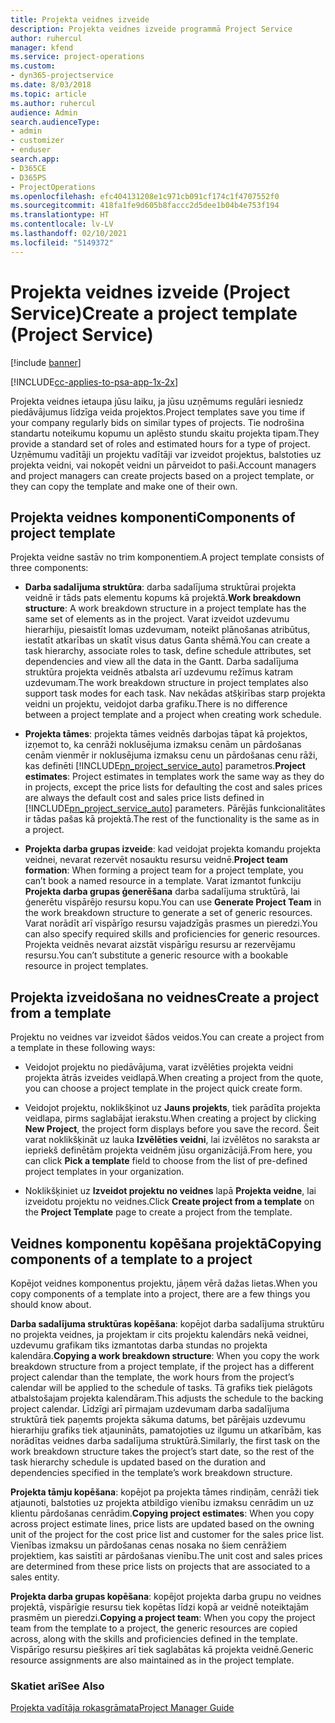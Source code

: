 ```yaml
---
title: Projekta veidnes izveide
description: Projekta veidnes izveide programmā Project Service
author: ruhercul
manager: kfend
ms.service: project-operations
ms.custom:
- dyn365-projectservice
ms.date: 8/03/2018
ms.topic: article
ms.author: ruhercul
audience: Admin
search.audienceType:
- admin
- customizer
- enduser
search.app:
- D365CE
- D365PS
- ProjectOperations
ms.openlocfilehash: efc404131208e1c971cb091cf174c1f4707552f0
ms.sourcegitcommit: 418fa1fe9d605b8faccc2d5dee1b04b4e753f194
ms.translationtype: HT
ms.contentlocale: lv-LV
ms.lasthandoff: 02/10/2021
ms.locfileid: "5149372"
---
```

# <a name="create-a-project-template-project-service"></a><span data-ttu-id="5aba0-103">Projekta veidnes izveide (Project Service)</span><span class="sxs-lookup"><span data-stu-id="5aba0-103">Create a project template (Project Service)</span></span>

[!include [banner](../includes/psa-now-project-operations.md)]

[!INCLUDE[cc-applies-to-psa-app-1x-2x](../includes/cc-applies-to-psa-app-1x-2x.md)]

<span data-ttu-id="5aba0-104">Projekta veidnes ietaupa jūsu laiku, ja jūsu uzņēmums regulāri iesniedz piedāvājumus līdzīga veida projektos.</span><span class="sxs-lookup"><span data-stu-id="5aba0-104">Project templates save you time if your company regularly bids on similar types of projects.</span></span> <span data-ttu-id="5aba0-105">Tie nodrošina standartu noteikumu kopumu un aplēsto stundu skaitu projekta tipam.</span><span class="sxs-lookup"><span data-stu-id="5aba0-105">They provide a standard set of roles and estimated hours for a type of project.</span></span> <span data-ttu-id="5aba0-106">Uzņēmumu vadītāji un projektu vadītāji var izveidot projektus, balstoties uz projekta veidni, vai nokopēt veidni un pārveidot to paši.</span><span class="sxs-lookup"><span data-stu-id="5aba0-106">Account managers and project managers can create projects based on a project template, or they can copy the template and make one of their own.</span></span>  
  
## <a name="components-of-project-template"></a><span data-ttu-id="5aba0-107">Projekta veidnes komponenti</span><span class="sxs-lookup"><span data-stu-id="5aba0-107">Components of project template</span></span>
 <span data-ttu-id="5aba0-108">Projekta veidne sastāv no trim komponentiem.</span><span class="sxs-lookup"><span data-stu-id="5aba0-108">A project template consists of three components:</span></span>  
  
- <span data-ttu-id="5aba0-109">**Darba sadalījuma struktūra**: darba sadalījuma struktūrai projekta veidnē ir tāds pats elementu kopums kā projektā.</span><span class="sxs-lookup"><span data-stu-id="5aba0-109">**Work breakdown structure**: A work breakdown structure in a project template has the same set of elements as in the project.</span></span> <span data-ttu-id="5aba0-110">Varat izveidot uzdevumu hierarhiju, piesaistīt lomas uzdevumam, noteikt plānošanas atribūtus, iestatīt atkarības un skatīt visus datus Ganta shēmā.</span><span class="sxs-lookup"><span data-stu-id="5aba0-110">You can create a task hierarchy, associate roles to task, define schedule attributes, set dependencies and view all the data in the Gantt.</span></span> <span data-ttu-id="5aba0-111">Darba sadalījuma struktūra projekta veidnēs atbalsta arī uzdevumu režīmus katram uzdevumam.</span><span class="sxs-lookup"><span data-stu-id="5aba0-111">The work breakdown structure in project templates also support task modes for each task.</span></span> <span data-ttu-id="5aba0-112">Nav nekādas atšķirības starp projekta veidni un projektu, veidojot darba grafiku.</span><span class="sxs-lookup"><span data-stu-id="5aba0-112">There is no difference between a project template and a project when creating work schedule.</span></span>  
  
- <span data-ttu-id="5aba0-113">**Projekta tāmes**: projekta tāmes veidnēs darbojas tāpat kā projektos, izņemot to, ka cenrāži noklusējuma izmaksu cenām un pārdošanas cenām vienmēr ir noklusējuma izmaksu cenu un pārdošanas cenu rāži, kas definēti [!INCLUDE[pn_project_service_auto](../includes/pn-project-service-auto.md)] parametros.</span><span class="sxs-lookup"><span data-stu-id="5aba0-113">**Project estimates**: Project estimates in templates work the same way as they do in projects, except the price lists for defaulting the cost and sales prices are always the default cost and sales price lists defined in [!INCLUDE[pn_project_service_auto](../includes/pn-project-service-auto.md)] parameters.</span></span> <span data-ttu-id="5aba0-114">Pārējās funkcionalitātes ir tādas pašas kā projektā.</span><span class="sxs-lookup"><span data-stu-id="5aba0-114">The rest of the functionality is the same as in a project.</span></span>  
  
- <span data-ttu-id="5aba0-115">**Projekta darba grupas izveide**: kad veidojat projekta komandu projekta veidnei, nevarat rezervēt nosauktu resursu veidnē.</span><span class="sxs-lookup"><span data-stu-id="5aba0-115">**Project team formation**: When forming a project team for a project template, you can’t book a named resource in a template.</span></span> <span data-ttu-id="5aba0-116">Varat izmantot funkciju **Projekta darba grupas ģenerēšana** darba sadalījuma struktūrā, lai ģenerētu vispārējo resursu kopu.</span><span class="sxs-lookup"><span data-stu-id="5aba0-116">You can use **Generate Project Team** in the work breakdown structure to generate a set of generic resources.</span></span> <span data-ttu-id="5aba0-117">Varat norādīt arī vispārīgo resursu vajadzīgās prasmes un pieredzi.</span><span class="sxs-lookup"><span data-stu-id="5aba0-117">You can also specify required skills and proficiencies for generic resources.</span></span> <span data-ttu-id="5aba0-118">Projekta veidnēs nevarat aizstāt vispārīgu resursu ar rezervējamu resursu.</span><span class="sxs-lookup"><span data-stu-id="5aba0-118">You can’t substitute a generic resource with a bookable resource in project templates.</span></span>  
  
## <a name="create-a-project-from-a-template"></a><span data-ttu-id="5aba0-119">Projekta izveidošana no veidnes</span><span class="sxs-lookup"><span data-stu-id="5aba0-119">Create a project from a template</span></span>  
 <span data-ttu-id="5aba0-120">Projektu no veidnes var izveidot šādos veidos.</span><span class="sxs-lookup"><span data-stu-id="5aba0-120">You can create a project from a template in these following ways:</span></span>  
  
-   <span data-ttu-id="5aba0-121">Veidojot projektu no piedāvājuma, varat izvēlēties projekta veidni projekta ātrās izveides veidlapā.</span><span class="sxs-lookup"><span data-stu-id="5aba0-121">When creating a project from the quote, you can choose a project template in the project quick create form.</span></span>  
  
-   <span data-ttu-id="5aba0-122">Veidojot projektu, noklikšķinot uz **Jauns projekts**, tiek parādīta projekta veidlapa, pirms saglabājat ierakstu.</span><span class="sxs-lookup"><span data-stu-id="5aba0-122">When creating a project by clicking **New Project**, the project form displays before you save the record.</span></span> <span data-ttu-id="5aba0-123">Šeit varat noklikšķināt uz lauka **Izvēlēties veidni**, lai izvēlētos no saraksta ar iepriekš definētām projekta veidnēm jūsu organizācijā.</span><span class="sxs-lookup"><span data-stu-id="5aba0-123">From here, you can click **Pick a template** field to choose from the list of pre-defined project templates in your organization.</span></span>  
  
-   <span data-ttu-id="5aba0-124">Noklikšķiniet uz **Izveidot projektu no veidnes** lapā **Projekta veidne**, lai izveidotu projektu no veidnes.</span><span class="sxs-lookup"><span data-stu-id="5aba0-124">Click **Create project from a template** on the **Project Template** page to create a project from the template.</span></span>  
  
## <a name="copying-components-of-a-template-to-a-project"></a><span data-ttu-id="5aba0-125">Veidnes komponentu kopēšana projektā</span><span class="sxs-lookup"><span data-stu-id="5aba0-125">Copying components of a template to a project</span></span>  
 <span data-ttu-id="5aba0-126">Kopējot veidnes komponentus projektu, jāņem vērā dažas lietas.</span><span class="sxs-lookup"><span data-stu-id="5aba0-126">When you copy components of a template into a project, there are a few things you should know about.</span></span>  
  
 <span data-ttu-id="5aba0-127">**Darba sadalījuma struktūras kopēšana**: kopējot darba sadalījuma struktūru no projekta veidnes, ja projektam ir cits projektu kalendārs nekā veidnei, uzdevumu grafikam tiks izmantotas darba stundas no projekta kalendāra.</span><span class="sxs-lookup"><span data-stu-id="5aba0-127">**Copying a work breakdown structure**: When you copy the work breakdown structure from a project template, if the project has a different project calendar than the template, the work hours from the project’s calendar will be applied to the schedule of tasks.</span></span> <span data-ttu-id="5aba0-128">Tā grafiks tiek pielāgots atbalstošajam projekta kalendāram.</span><span class="sxs-lookup"><span data-stu-id="5aba0-128">This adjusts the schedule to the backing project calendar.</span></span> <span data-ttu-id="5aba0-129">Līdzīgi arī pirmajam uzdevumam darba sadalījuma struktūrā tiek paņemts projekta sākuma datums, bet pārējais uzdevumu hierarhiju grafiks tiek atjaunināts, pamatojoties uz ilgumu un atkarībām, kas norādītas veidnes darba sadalījuma struktūrā.</span><span class="sxs-lookup"><span data-stu-id="5aba0-129">Similarly, the first task on the work breakdown structure takes the project’s start date, so the rest of the task hierarchy schedule is updated based on the duration and dependencies specified in the template’s work breakdown structure.</span></span>  
  
 <span data-ttu-id="5aba0-130">**Projekta tāmju kopēšana**: kopējot pa projekta tāmes rindiņām, cenrāži tiek atjaunoti, balstoties uz projekta atbildīgo vienību izmaksu cenrādim un uz klientu pārdošanas cenrādim.</span><span class="sxs-lookup"><span data-stu-id="5aba0-130">**Copying project estimates**: When you copy across project estimate lines, price lists are updated based on the owning unit of the project for the cost price list and customer for the sales price list.</span></span> <span data-ttu-id="5aba0-131">Vienības izmaksu un pārdošanas cenas nosaka no šiem cenrāžiem projektiem, kas saistīti ar pārdošanas vienību.</span><span class="sxs-lookup"><span data-stu-id="5aba0-131">The unit cost and sales prices are determined from these price lists on projects that are associated to a sales entity.</span></span>  
  
 <span data-ttu-id="5aba0-132">**Projekta darba grupas kopēšana**: kopējot projekta darba grupu no veidnes projektā, vispārīgie resursu tiek kopētas līdzi kopā ar veidnē noteiktajām prasmēm un pieredzi.</span><span class="sxs-lookup"><span data-stu-id="5aba0-132">**Copying a project team**: When you copy the project team from the template to a project, the generic resources are copied across, along with the skills and proficiencies defined in the template.</span></span> <span data-ttu-id="5aba0-133">Vispārīgo resursu piešķires arī tiek saglabātas kā projekta veidnē.</span><span class="sxs-lookup"><span data-stu-id="5aba0-133">Generic resource assignments are also maintained as in the project template.</span></span>  
  
### <a name="see-also"></a><span data-ttu-id="5aba0-134">Skatiet arī</span><span class="sxs-lookup"><span data-stu-id="5aba0-134">See Also</span></span>  
 [<span data-ttu-id="5aba0-135">Projekta vadītāja rokasgrāmata</span><span class="sxs-lookup"><span data-stu-id="5aba0-135">Project Manager Guide</span></span>](../psa/project-manager-guide.md)
